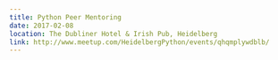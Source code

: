 ```yaml
---
title: Python Peer Mentoring
date: 2017-02-08
location: The Dubliner Hotel & Irish Pub, Heidelberg
link: http://www.meetup.com/HeidelbergPython/events/qhqmplywdblb/
---
```

